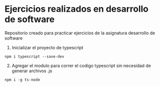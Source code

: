 # Ejercicios realizados en desarrollo de software

Repositorio creado para practicar ejercicios de la asignatura desarrollo de software

1. Inicializar el proyecto de typescript
```
npm i typescript --save-dev
```
2. Agregar el modulo para correr el codigo typescript sin necesidad de generar archivos .js
```
npm i -g ts-node
```